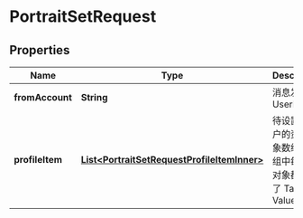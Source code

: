 

# PortraitSetRequest


## Properties

| Name | Type | Description | Notes |
|------------ | ------------- | ------------- | -------------|
|**fromAccount** | **String** | 消息发送方 UserID |  |
|**profileItem** | [**List&lt;PortraitSetRequestProfileItemInner&gt;**](PortraitSetRequestProfileItemInner.md) | 待设置的用户的资料对象数组，数组中每一个对象都包含了 Tag 和 Value |  |



